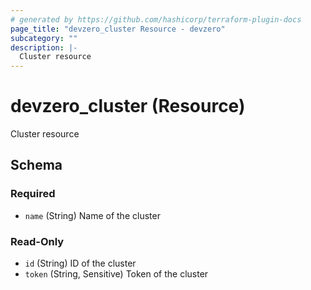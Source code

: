 ```yaml
---
# generated by https://github.com/hashicorp/terraform-plugin-docs
page_title: "devzero_cluster Resource - devzero"
subcategory: ""
description: |-
  Cluster resource
---
```


# devzero_cluster (Resource)

Cluster resource



<!-- schema generated by tfplugindocs -->
## Schema

### Required

- `name` (String) Name of the cluster

### Read-Only

- `id` (String) ID of the cluster
- `token` (String, Sensitive) Token of the cluster
